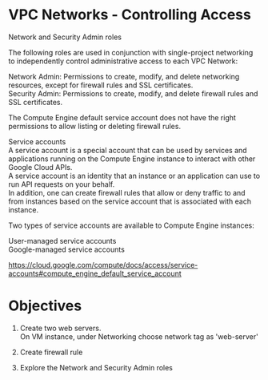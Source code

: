 # VPC Networks - Controlling Access

Network and Security Admin roles

The following roles are used in conjunction with single-project networking to independently control administrative access to each VPC Network:

Network Admin: Permissions to create, modify, and delete networking resources, except for firewall rules and SSL certificates.                                        
Security Admin: Permissions to create, modify, and delete firewall rules and SSL certificates.                                                                        
              
The Compute Engine default service account does not have the right permissions to allow listing or deleting firewall rules.                                   

Service accounts                                                                                                                
A service account is a special account that can be used by services and applications running on the Compute Engine instance to interact with other Google Cloud APIs.   
A service account is an identity that an instance or an application can use to run API requests on your behalf.                                                    
In addition, one can create firewall rules that allow or deny traffic to and from instances based on the service account that is associated with each instance.        

Two types of service accounts are available to Compute Engine instances:                                                                                         

User-managed service accounts                                                                                                                                      
Google-managed service accounts                                                                                                                                       

https://cloud.google.com/compute/docs/access/service-accounts#compute_engine_default_service_account

# Objectives

1. Create two web servers.                                                                                                                                            
   On VM instance, under Networking choose network tag as 'web-server'                                                                                               
   
2. Create firewall rule
   
3. Explore the Network and Security Admin roles
